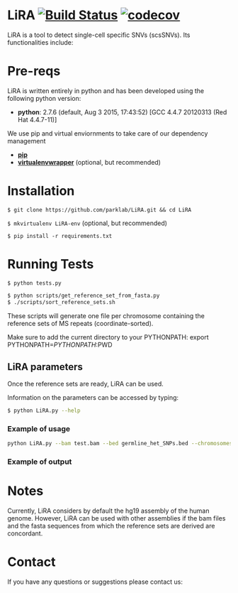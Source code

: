 # LiRA [![Build Status](https://travis-ci.com/parklab/LiRA.svg?token=EkzyvwdZ2jcY78ErmS88&branch=master)](https://travis-ci.com/parklab/LiRA) [![codecov](https://codecov.io/gh/parklab/LiRA/branch/master/graph/badge.svg?token=PMpspJNu0Z)](https://codecov.io/gh/parklab/LiRA)

LiRA is a tool to detect single-cell specific SNVs (scsSNVs).
Its functionalities include:


# Pre-reqs

LiRA is written entirely in python and has been developed using the following python version:
- **python**: 2.7.6 (default, Aug  3 2015, 17:43:52)  [GCC 4.4.7 20120313 (Red Hat 4.4.7-11)] 

We use pip and virtual enviornments to take care of our dependency management
- [**pip**](https://pip.pypa.io/en/stable/installing/)
- [**virtualenvwrapper**](https://virtualenvwrapper.readthedocs.io/en/latest/install.html#installation) (optional, but recommended)


# Installation

`$ git clone https://github.com/parklab/LiRA.git && cd LiRA`

`$ mkvirtualenv LiRA-env` (optional, but recommended)

`$ pip install -r requirements.txt`

# Running Tests
`$ python tests.py`

```sh
$ python scripts/get_reference_set_from_fasta.py
$ ./scripts/sort_reference_sets.sh
```

These scripts will generate one file per chromosome containing the reference sets of MS repeats (coordinate-sorted).

Make sure to add the current directory to your PYTHONPATH:
export PYTHONPATH=$PYTHONPATH:$PWD

<!-- ### Detection of microsatellites

![examples_detection](https://user-images.githubusercontent.com/5588266/28093196-42fedc6a-6664-11e7-9e8a-04d555a88e7e.png)
-->

## LiRA parameters

Once the reference sets are ready, LiRA can be used.

Information on the parameters can be accessed by typing:
```sh
$ python LiRA.py --help
```

### Example of usage
```sh
python LiRA.py --bam test.bam --bed germline_het_SNPs.bed --chromosomes 21 22 X --fasta ./chrs_fa/  --output_prefix example_unphased --nprocs 2  --min_coverage 8 
```

### Example of output

# Notes
Currently, LiRA considers by default the hg19 assembly of the human genome.
However, LiRA can be used with other assemblies if the bam files and the fasta sequences from which the reference sets are derived are concordant.

<!--
# How to cite
The details of LiRA have been published in:
XXX
-->

# Contact
If you have any questions or suggestions please contact us: 
<!-- - Isidro Cortes Ciriano: isidrolauscher at gmail.com  or isidro\_cortesciriano at hms.harvard.edu
- Peter J Park: peter\_park at hms.harvard.edu
-->



